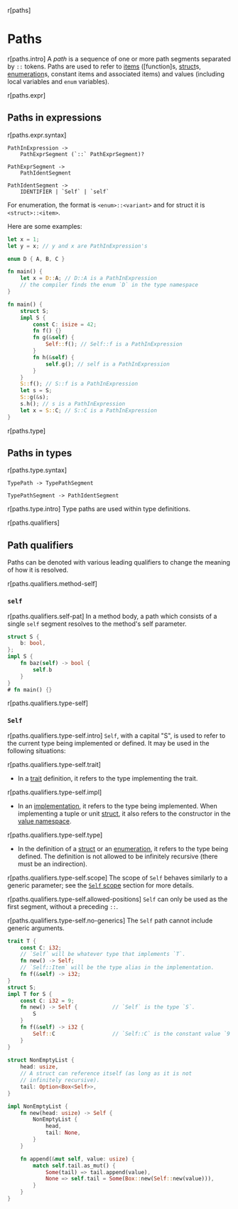 r[paths]
# Paths

r[paths.intro]
A *path* is a sequence of one or more path segments separated by `::` tokens.
Paths are used to refer to [items] ([function]s, [struct]s, [enumeration]s, constant items and associated items) and values (including local variables and `enum` variables).

r[paths.expr]
## Paths in expressions

r[paths.expr.syntax]
```grammar,paths
PathInExpression ->
    PathExprSegment (`::` PathExprSegment)?

PathExprSegment ->
    PathIdentSegment

PathIdentSegment ->
    IDENTIFIER | `Self` | `self`
```

For enumeration, the format is `<enum>::<variant>` and for struct it is `<struct>::<item>`.

Here are some examples:

```rust
let x = 1;
let y = x; // y and x are PathInExpression's
```

```rust
enum D { A, B, C }

fn main() {
    let x = D::A; // D::A is a PathInExpression
    // the compiler finds the enum `D` in the type namespace
}
```

```rust
fn main() {
    struct S;
    impl S {
        const C: isize = 42;
        fn f() {}
        fn g(&self) {
            Self::f(); // Self::f is a PathInExpression
        }
        fn h(&self) {
            self.g(); // self is a PathInExpression
        }
    }
    S::f(); // S::f is a PathInExpression
    let s = S;
    S::g(&s);
    s.h(); // s is a PathInExpression
    let x = S::C; // S::C is a PathInExpression
}
```


<!-- r[paths.expr.intro]
Paths in expressions allow for paths with generic arguments to be specified. They are
used in various places in [expressions] and [patterns].

> [!WARNING]
> Generic arguments with turbofish syntax (`::<...>`) are not supported in this specification.

r[paths.expr.argument-order]
The order of generic arguments is restricted to lifetime arguments, then type
arguments, then const arguments, then equality constraints.

r[paths.expr.complex-const-params]
Const arguments must be surrounded by braces unless they are a [literal], an [inferred const], or a single segment path. An [inferred const] may not be surrounded by braces.

```rust
mod m {
    pub const C: usize = 1;
}
const C: usize = m::C;
fn f<const N: usize>() -> [u8; N] { [0; N] }

// Generic arguments with turbofish syntax are not supported
```

> [!NOTE]
> In a generic argument list, an [inferred const] is parsed as an [inferred type][InferredType] but then semantically treated as a separate kind of [const generic argument].

r[paths.expr.impl-trait-params]
The synthetic type parameters corresponding to `impl Trait` types are implicit,
and these cannot be explicitly specified. -->

r[paths.type]
## Paths in types

r[paths.type.syntax]
```grammar,paths
TypePath -> TypePathSegment

TypePathSegment -> PathIdentSegment
```

r[paths.type.intro]
Type paths are used within type definitions.

r[paths.qualifiers]
## Path qualifiers

Paths can be denoted with various leading qualifiers to change the meaning of
how it is resolved.

r[paths.qualifiers.method-self]
### `self`

r[paths.qualifiers.self-pat]
In a method body, a path which consists of a single `self` segment resolves to the method's self parameter.

```rust
struct S {
    b: bool,
};
impl S {
    fn baz(self) -> bool {
        self.b
    }
}
# fn main() {}
```

r[paths.qualifiers.type-self]
### `Self`

r[paths.qualifiers.type-self.intro]
`Self`, with a capital "S", is used to refer to the current type being implemented or defined. It may be used in the following situations:

r[paths.qualifiers.type-self.trait]
* In a [trait] definition, it refers to the type implementing the trait.

r[paths.qualifiers.type-self.impl]
* In an [implementation], it refers to the type being implemented.
  When implementing a tuple or unit [struct], it also refers to the constructor in the [value namespace].

r[paths.qualifiers.type-self.type]
* In the definition of a [struct] or an [enumeration], it refers to the type being defined.
  The definition is not allowed to be infinitely recursive (there must be an indirection).

r[paths.qualifiers.type-self.scope]
The scope of `Self` behaves similarly to a generic parameter; see the [`Self` scope] section for more details.

r[paths.qualifiers.type-self.allowed-positions]
`Self` can only be used as the first segment, without a preceding `::`.

r[paths.qualifiers.type-self.no-generics]
The `Self` path cannot include generic arguments.

```rust
trait T {
    const C: i32;
    // `Self` will be whatever type that implements `T`.
    fn new() -> Self;
    // `Self::Item` will be the type alias in the implementation.
    fn f(&self) -> i32;
}
struct S;
impl T for S {
    const C: i32 = 9;
    fn new() -> Self {           // `Self` is the type `S`.
        S
    }
    fn f(&self) -> i32 {
        Self::C                  // `Self::C` is the constant value `9`.
    }
}
    
struct NonEmptyList {
    head: usize,
    // A struct can reference itself (as long as it is not 
    // infinitely recursive).
    tail: Option<Box<Self>>,
}

impl NonEmptyList {
    fn new(head: usize) -> Self {
        NonEmptyList {
            head,
            tail: None,
        }
    }

    fn append(&mut self, value: usize) {
        match self.tail.as_mut() {
            Some(tail) => tail.append(value),
            None => self.tail = Some(Box::new(Self::new(value))),
        }
    }
}
```
<!-- 
r[paths.canonical]
## Canonical paths

r[paths.canonical.intro]
Items defined in a module or implementation have a *canonical path* that
corresponds to where within its crate it is defined.

r[paths.canonical.alias]
All other paths to these items are aliases.

r[paths.canonical.def]
The canonical path is defined as a *path prefix* appended by
the path segment the item itself defines.

r[paths.canonical.non-canonical]
[Implementations] and [use declarations] do not have canonical paths, although
the items that implementations define do have them. Items defined in
block expressions do not have canonical paths. Items defined in a module that
does not have a canonical path do not have a canonical path. Associated items
defined in an implementation that refers to an item without a canonical path,
e.g. as the implementing type, the trait being implemented, a type parameter or
bound on a type parameter, do not have canonical paths.

r[paths.canonical.module-prefix]
The path prefix for modules is the canonical path to that module.

r[paths.canonical.bare-impl-prefix]
For bare implementations, it is the canonical path of the item being implemented
surrounded by <span class="parenthetical">angle (`<>`)</span> brackets.

r[paths.canonical.trait-impl-prefix]
For [trait implementations], it is the canonical path of the item being implemented
followed by `as` followed by the canonical path to the trait all surrounded in
<span class="parenthetical">angle (`<>`)</span> brackets.

r[paths.canonical.local-canonical-path]
The canonical path is only meaningful within a given crate. There is no global
namespace across crates; an item's canonical path merely identifies it within
the crate.

```rust
// Comments show the canonical path of the item.

mod a { // crate::a
    pub struct Struct; // crate::a::Struct

    pub trait Trait { // crate::a::Trait
        fn f(&self); // crate::a::Trait::f
    }

    impl Trait for Struct {
        fn f(&self) {} // <crate::a::Struct as crate::a::Trait>::f
    }

    impl Struct {
        fn g(&self) {} // <crate::a::Struct>::g
    }
}

mod without { // crate::without
    fn canonicals() { // crate::without::canonicals
        struct OtherStruct; // None

        trait OtherTrait { // None
            fn g(&self); // None
        }

        impl OtherTrait for OtherStruct {
            fn g(&self) {} // None
        }

        impl OtherTrait for crate::a::Struct {
            fn g(&self) {} // None
        }

        impl crate::a::Trait for OtherStruct {
            fn f(&self) {} // None
        }
    }
}

# fn main() {}
``` -->

[`$crate`]: macro.decl.hygiene.crate
[implementations]: items/implementations.md
[items]: items.md
[literal]: expressions/literal-expr.md
[use declarations]: items/use-declarations.md
[`Self` scope]: names/scopes.md#self-scope
[`use`]: items/use-declarations.md
[attributes]: attributes.md
[const generic argument]: items.generics.const.argument
[enumeration]: items/enumerations.md
[expressions]: expressions.md
[extern prelude]: names/preludes.md#extern-prelude
[implementation]: items/implementations.md
[inferred const]: items.generics.const.inferred
[macro transcribers]: macros-by-example.md
[macros]: macros.md
[mbe]: macros-by-example.md
[patterns]: patterns.md
[struct]: items/structs.md
[trait implementations]: items/implementations.md#trait-implementations
[trait]: items/traits.md
[traits]: items/traits.md
[types]: types.md
[union]: items/unions.md
[value namespace]: names/namespaces.md
[visibility]: visibility-and-privacy.md
